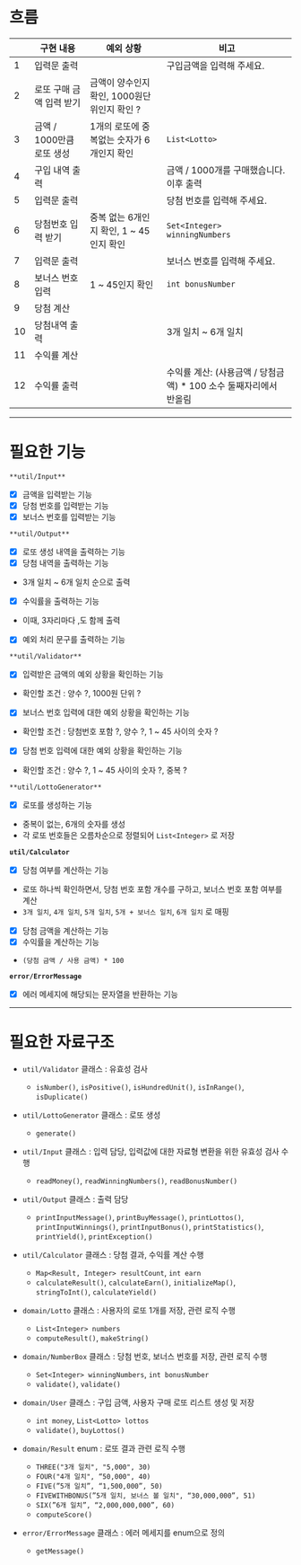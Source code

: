 # 흐름
|  | 구현 내용 | 예외 상황 | 비고                                        |
| --- | --- | --- |-------------------------------------------|
| 1 | 입력문 출력 |  | 구입금액을 입력해 주세요.                            |
| 2 | 로또 구매 금액 입력 받기 | 금액이 양수인지 확인, 1000원단위인지 확인 ? |                                           |
| 3 | 금액 / 1000만큼 로또 생성 | 1개의 로또에 중복없는 숫자가 6개인지 확인 | `List<Lotto>`                             |
| 4 | 구입 내역 출력 |  | 금액 / 1000개를 구매했습니다. 이후 출력                 |
| 5 | 입력문 출력 |  | 당첨 번호를 입력해 주세요.                           |
| 6 | 당첨번호 입력 받기 | 중복 없는 6개인지 확인, 1 ~ 45인지 확인 | `Set<Integer> winningNumbers`             |
| 7 | 입력문 출력 |  | 보너스 번호를 입력해 주세요.                          |
| 8 | 보너스 번호 입력 | 1 ~ 45인지 확인 | `int bonusNumber`                         |
| 9 | 당첨 계산 |  |                                           |
| 10 | 당첨내역 출력 |  | 3개 일치 ~ 6개 일치                             |
| 11 | 수익률 계산 |  |                                           |
| 12 | 수익률 출력 |  | 수익률 계산: (사용금액 / 당첨금액) * 100 소수 둘째자리에서 반올림 |

---

# 필요한 기능
`**util/Input**`
- [x]  금액을 입력받는 기능
- [x]  당첨 번호를 입력받는 기능
- [x]  보너스 번호를 입력받는 기능

`**util/Output**`
- [x]  로또 생성 내역을 출력하는 기능
- [x]  당첨 내역을 출력하는 기능
  - 3개 일치 ~ 6개 일치 순으로 출력
- [x]  수익률을 출력하는 기능
  - 이때, 3자리마다 ,도 함께 출력
- [x]  예외 처리 문구를 출력하는 기능

`**util/Validator**`
- [x]  입력받은 금액의 예외 상황을 확인하는 기능
  - 확인할 조건 : 양수 ?, 1000원 단위 ?
- [x]  보너스 번호 입력에 대한 예외 상황을 확인하는 기능
  - 확인할 조건 : 당첨번호 포함 ?, 양수 ?, 1 ~ 45 사이의 숫자 ?
- [x]  당첨 번호 입력에 대한 예외 상황을 확인하는 기능
  - 확인할 조건 : 양수 ?, 1 ~ 45 사이의 숫자 ?, 중복 ?

`**util/LottoGenerator**`
- [x]  로또를 생성하는 기능
  - 중복이 없는, 6개의 숫자를 생성
  - 각 로또 번호들은 오름차순으로 정렬되어 `List<Integer>` 로 저장

**`util/Calculator`**
- [x]  당첨 여부를 계산하는 기능
  - 로또 하나씩 확인하면서, 당첨 번호 포함 개수를 구하고, 보너스 번호 포함 여부를 계산
  - `3개 일치`, `4개 일치`, `5개 일치`, `5개 + 보너스 일치`, `6개 일치` 로 매핑
- [x]  당첨 금액을 계산하는 기능
- [x]  수익률을 계산하는 기능
  - `(당첨 금액 / 사용 금액) * 100`

**`error/ErrorMessage`**
- [x]  에러 메세지에 해당되는 문자열을 반환하는 기능

---

# 필요한 자료구조
- `util/Validator` 클래스 : 유효성 검사
  - `isNumber()`, `isPositive()`, `isHundredUnit()`, `isInRange()`, `isDuplicate()`
- `util/LottoGenerator` 클래스 : 로또 생성
  - `generate()`
- `util/Input` 클래스 : 입력 담당, 입력값에 대한 자료형 변환을 위한 유효성 검사 수행
  - `readMoney()`, `readWinningNumbers()`, `readBonusNumber()`
- `util/Output` 클래스 : 출력 담당
  - `printInputMessage()`, `printBuyMessage()`, `printLottos()`, `printInputWinnings()`, `printInputBonus()`, `printStatistics()`, `printYield()`, `printException()`
- `util/Calculator` 클래스 : 당첨 결과, 수익률 계산 수행
  - `Map<Result, Integer> resultCount`, `int earn`
  - `calculateResult()`, `calculateEarn()`, `initializeMap()`, `stringToInt()`, `calculateYield()`

- `domain/Lotto` 클래스 : 사용자의 로또 1개를 저장, 관련 로직 수행
  - `List<Integer> numbers`
  - `computeResult()`, `makeString()`
- `domain/NumberBox` 클래스 : 당첨 번호, 보너스 번호를 저장, 관련 로직 수행
  - `Set<Integer> winningNumbers`, `int bonusNumber`
  - `validate()`, `validate()`
- `domain/User` 클래스 : 구입 금액, 사용자 구매 로또 리스트 생성 및 저장
  - `int money`, `List<Lotto> lottos`
  - `validate()`, `buyLottos()`
- `domain/Result` enum : 로또 결과 관련 로직 수행
  - `THREE("3개 일치", "5,000", 30)`
  - `FOUR("4개 일치", “50,000", 40)`
  - `FIVE(”5개 일치”, “1,500,000”, 50)`
  - `FIVEWITHBONUS(”5개 일치, 보너스 볼 일치", “30,000,000”, 51)`
  - `SIX(”6개 일치”, “2,000,000,000”, 60)`
  - `computeScore()`

- `error/ErrorMessage` 클래스 : 에러 메세지를 enum으로 정의
  - `getMessage()`